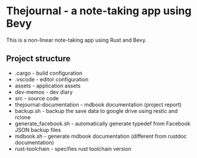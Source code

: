 # Thejournal - a note-taking app using Bevy

This is a non-linear note-taking app using Rust and Bevy.

## Project structure

- .cargo - build configuration
- .vscode - editor configuration
- assets - application assets
- dev-memos - dev diary
- src - source code
- thejournal-documentation - mdbook documentation (project report)
- backup.sh - backup the save data to google drive using restic and rclone
- generate_facebook.sh - automatically generate typedef from Facebook JSON backup files
- mdbook.sh - generate mdbook documentation (different from rustdoc documentation)
- rust-toolchain - specifies rust toolchain version
